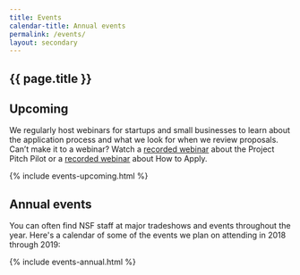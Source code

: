 ```yaml
---
title: Events
calendar-title: Annual events
permalink: /events/
layout: secondary
---
```


<section class="usa-section usa-content">
<div class="usa-grid" markdown="1">

# {{ page.title }}

## Upcoming

We regularly host webinars for startups and small businesses to learn about the application process and what we look for when we review proposals. Can’t make it to a webinar? Watch a [recorded webinar](https://youtu.be/xZO8o1mDiO0) about the Project Pitch Pilot or a [recorded webinar](https://youtu.be/HDjxAvLM_Ok) about How to Apply.

<!-- {% include events-table.html %} -->

{% include events-upcoming.html %}

</div>
</section>

<section class="section-background-image">
<div class="usa-section-tight-top usa-content">
<div class="usa-grid" markdown="1">

## Annual events

You can often find NSF staff at major tradeshows and events throughout the year. Here's a calendar of some of the events we plan on attending in 2018 through 2019:

{% include events-annual.html %}

</div>
</div>
</section>



<!--
You can often find us at major tradeshows and events throughout the year.  Here's a representation of events we've attended or plan on attending in 2017:

### January
[CES](https://www.ces.tech/)
### March
[SXSW](https://www.sxsw.com/)
### April
[ACA Summit](https://www.angelcapitalassociation.org/)
### May
National SBIR Conference
### June
[ISTE](https://www.iste.org/)  
[BIO International Convention](https://convention.bio.org/home.aspx)  
[Phase II SBIR Conference](https://www.nsfiipconf.com/2017sbirp2/)  
<<<<<<< HEAD
[SBIR Road Tour](https://www.sbirroadtour.com/dates.php#)  
### July
[SBIR Road Tour](https://www.sbirroadtour.com/dates.php#)  
[New York Venture Summit](https://www.youngstartup.com/newyork2017/overview.php)  
[SEMICON West](https://www.semiconwest.org/)  
### September
[SBIR Road Tour](https://www.sbirroadtour.com/dates.php#)
### October
=======
[SBIR Road Tour](http://www.sbirroadtour.com/)  
## July
[SBIR Road Tour](http://www.sbirroadtour.com/)  
[New York Venture Summit](https://www.youngstartup.com/newyork2017/overview.php)  
[SEMICON West](https://www.semiconwest.org/)  
## September
[SBIR Road Tour](http://www.sbirroadtour.com/)
## October
>>>>>>> dev
[SBIR Road Tour](https://www.sbirroadtour.com/dates.php#)  
[SynBioBeta](https://synbiobeta.com/)  
[Black Enterprise - TechConnext Summit](https://www.blackenterprise.com/events/techconnext/)  
[SOCAP](https://socialcapitalmarkets.net/)  
[EmTech](https://events.technologyreview.com/emtech/16/)    -->
